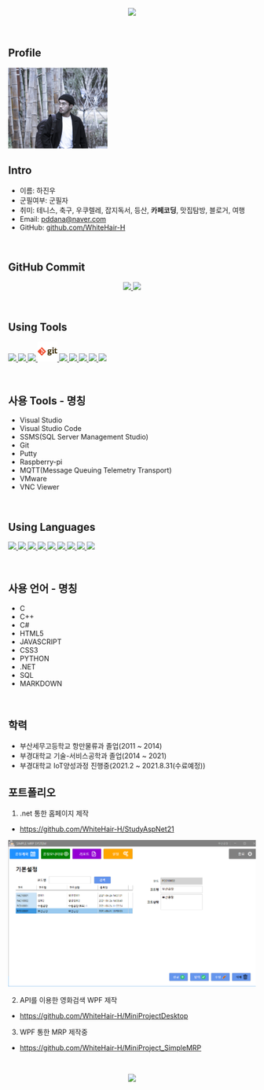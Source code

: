 <p align='center'>
  <a href="https://github.com/WhiteHair-H">
    <img src="https://capsule-render.vercel.app/api?type=waving&color=2E97D7&fontColor=FFFFFF&height=300&section=header&text=JINWOO'S%20PROFILE&fontSize=50"/>
  </a>
</p>
<br/>

## Profile
<p align='left'>
  <a href="https://github.com/WhiteHair-H">
    <img src="https://github.com/WhiteHair-H/MiniProject_SimpleMRP/blob/main/MRPAPP/MRPAPP/Resources/profile.jpg " width="40%" height="40%"/>
  </a>
</p>

## Intro

- 이름: 하진우
- 군필여부: 군필자
- 취미: 테니스, 축구, 우쿠렐레, 잡지독서, 등산, **카페코딩**, 맛집탐방, 블로거, 여행
- Email: pddana@naver.com
- GitHub: [github.com/WhiteHair-H](https://github.com/WhiteHair-H)

<br/>

## GitHub Commit

<p align='center'>
  <a href="https://github.com/WhiteHair-H">
    <img src="https://github-readme-stats.vercel.app/api?username=WhiteHair-H&theme=synthwave&show_icons=true"/>
    <img src="https://github-readme-stats.vercel.app/api/top-langs/?username=WhiteHair-H&theme=synthwave&layout=compact"/>
  </a>
</p>

<br/>

## Using Tools
<p align='left'>
  <a href="https://github.com/WhiteHair-H">
    <img height="40" src="https://img.icons8.com/color/48/000000/visual-studio-2019.png">
    <img height="40" src="https://img.icons8.com/fluent/48/000000/visual-studio-code-2019.png">
    <img height="40" src="https://d1jnx9ba8s6j9r.cloudfront.net/blog/wp-content/uploads/2019/10/logo.png">
    <img height="40" src="https://github.com/Pythunder/explore/blob/80688e429a7d4ef2fca1e82350fe8e3517d3494d/topics/git/git.png">
    <img height="40" src="https://upload.wikimedia.org/wikipedia/commons/b/b6/PuTTY_icon_128px.png">
    <img height="40" src="https://img.icons8.com/color/48/000000/raspberry-pi.png">
    <img height="40" src="https://mosquitto.org/stickers/mosquitto-mono.png">
    <img height="40" src="https://img.icons8.com/fluent/48/000000/vmware-workstation-player.png">
    <img height="40" src="https://taiwebs.com/upload/icons/vnc-connect-enterprise220-220.png">
    
  </a>
</p>

<br/>

## 사용 Tools - 명칭
- Visual Studio
- Visual Studio Code
- SSMS(SQL Server Management Studio)
- Git
- Putty
- Raspberry-pi
- MQTT(Message Queuing Telemetry Transport)
- VMware
- VNC Viewer

<br/>


## Using Languages

<p align='left'>
  <a href="https://github.com/WhiteHair-H">
    <img src="https://img.shields.io/badge/C-00599C?style=for-the-badge&logo=c&logoColor=white"/>
  </a>
  <a href="#demo">
    <img src="https://img.shields.io/badge/HTML5-E34F26?style=for-the-badge&logo=html5&logoColor=white"/>
  </a>
  <a href="#demo">
    <img src="https://img.shields.io/badge/JavaScript-F7DF1E?style=for-the-badge&logo=javascript&logoColor=black"/>
  </a>
  <a href="#demo">
    <img src="https://img.shields.io/badge/C%23-239120?style=for-the-badge&logo=c-sharp&logoColor=white"/>
  </a>
  <a href="#demo">
    <img src="https://img.shields.io/badge/Python-3776AB?style=for-the-badge&logo=python&logoColor=white"/>
  </a>
  <a href="#demo">
    <img src="https://img.shields.io/badge/.NET-5C2D91?style=for-the-badge&logo=.net&logoColor=white"/>
  </a>
  <a href="#demo">
    <img src="https://img.shields.io/badge/CSS3-1572B6?style=for-the-badge&logo=css3&logoColor=white"/>
  </a>
  <a href="#demo">
    <img src="https://img.shields.io/badge/C%2B%2B-00599C?style=for-the-badge&logo=c%2B%2B&logoColor=white"/>
  </a>
  <a href="#demo">
    <img src="https://img.shields.io/badge/Markdown-000000?style=for-the-badge&logo=markdown&logoColor=white"/>
  </a>
</p>

<br/>

## 사용 언어 - 명칭
- C
- C++
- C#
- HTML5
- JAVASCRIPT
- CSS3
- PYTHON
- .NET
- SQL
- MARKDOWN

<br/>

## 학력
- 부산세무고등학교 항만물류과 졸업(2011 ~ 2014)
- 부경대학교 기술-서비스공학과 졸업(2014 ~ 2021)
- 부경대학교 IoT양성과정 진행중(2021.2 ~ 2021.8.31(수료예정))

## 포트폴리오
1. .net 통한 홈페이지 제작
- https://github.com/WhiteHair-H/StudyAspNet21

<p align='left'>
  <a href="https://github.com/WhiteHair-H">
    <img height="25%" src="https://github.com/WhiteHair-H/MiniProject_SimpleMRP/blob/main/Player%26Picture/Picture/Setting.png">
  </a>
</p>

2. API를 이용한 영화검색 WPF 제작
- https://github.com/WhiteHair-H/MiniProjectDesktop
3. WPF 통한 MRP 제작중
- https://github.com/WhiteHair-H/MiniProject_SimpleMRP


<br/>

<p align='center'>
  <a href="https://github.com/WhiteHair-H">
    <img src="https://capsule-render.vercel.app/api?section=footer&color=7AB53F"/>
  </a>
</p>


